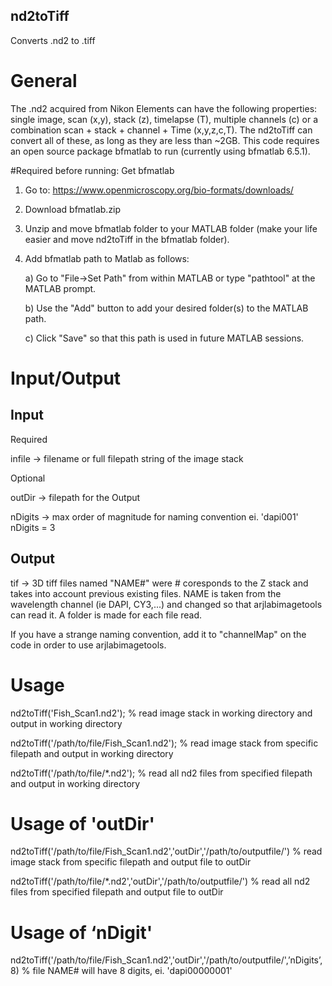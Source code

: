 ## nd2toTiff
Converts .nd2 to .tiff

# General
The .nd2 acquired from Nikon Elements can have the following properties: single image, scan (x,y), stack (z),  timelapse (T),  multiple channels (c) or a combination scan + stack + channel + Time (x,y,z,c,T). The nd2toTiff can convert all of these, as long as they are less than ~2GB. This code requires an open source package bfmatlab to run (currently using bfmatlab 6.5.1). 

#Required before running:
Get bfmatlab   
1) Go to:   https://www.openmicroscopy.org/bio-formats/downloads/

2) Download bfmatlab.zip
3) Unzip and move bfmatlab folder to your MATLAB folder (make your life easier and move nd2toTiff in the bfmatlab folder).

4) Add bfmatlab path to Matlab as follows:

      a) Go to "File->Set Path" from within MATLAB or type 
                            "pathtool" at the MATLAB prompt.
                            
      b) Use the "Add" button to add your desired folder(s) to 
                            the MATLAB path.
                            
      c) Click "Save" so that this path is used in future 
                            MATLAB sessions.


# Input/Output

## Input
Required

infile     -> filename or full filepath string of the image stack

Optional

outDir   -> filepath for the Output

nDigits  -> max order of magnitude for naming convention
                               ei. 'dapi001'  nDigits = 3

## Output

tif          ->    3D tiff files named "NAME#" were # coresponds to the Z stack and
                  takes into account previous existing files. NAME is taken from the wavelength
                  channel (ie DAPI, CY3,...) and changed so that arjlabimagetools can
                  read it. A folder is made for each file read. 

If you have a strange naming convention, add it to "channelMap" on the code in order to use arjlabimagetools.

 
# Usage

nd2toTiff('Fish_Scan1.nd2');               % read image stack in working directory and output in working directory

nd2toTiff('/path/to/file/Fish_Scan1.nd2'); % read image stack from specific filepath and output in working directory

nd2toTiff('/path/to/file/*.nd2');          % read all nd2 files from specified filepath and output in working directory

# Usage of 'outDir'

nd2toTiff('/path/to/file/Fish_Scan1.nd2','outDir','/path/to/outputfile/') % read image stack from specific filepath and output file to outDir

nd2toTiff('/path/to/file/*.nd2','outDir','/path/to/outputfile/')          % read all nd2 files from specified filepath and output file to outDir

# Usage of ‘nDigit'

nd2toTiff('/path/to/file/Fish_Scan1.nd2','outDir','/path/to/outputfile/',’nDigits’,8)  % file NAME# will have 8 digits, ei. 'dapi00000001'
